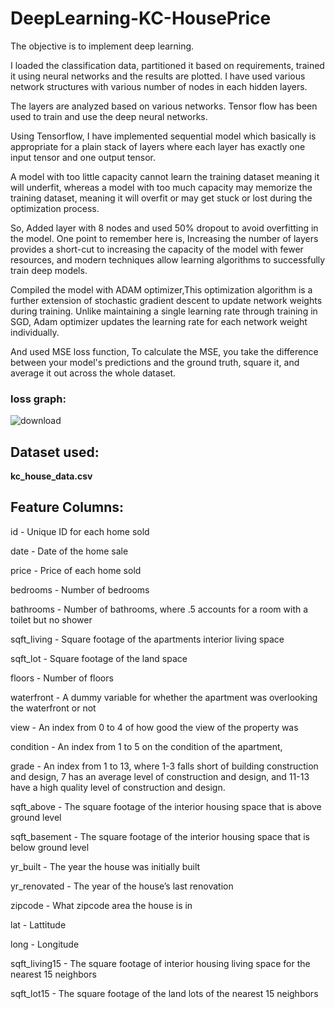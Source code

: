 # DeepLearning-KC-HousePrice

The objective is to implement deep learning. 

I loaded the classification data, partitioned it based on requirements, trained it using neural networks and the results are plotted. I have used various network structures with various number of nodes in each hidden layers. 

The layers are analyzed based on various networks. Tensor flow has been used to train and use the deep neural networks.

Using Tensorflow, I have implemented sequential model which basically is appropriate for a plain stack of layers where each layer has exactly one input tensor and one output tensor.

A model with too little capacity cannot learn the training dataset meaning it will underfit, whereas a model with too much capacity may memorize the training dataset, meaning it will overfit or may get stuck or lost during the optimization process.

So, Added layer with 8 nodes and used 50% dropout to avoid overfitting in the model. One point to remember here is, Increasing the number of layers provides a short-cut to increasing the capacity of the model with fewer resources, and modern techniques allow learning algorithms to successfully train deep models.

Compiled the model with ADAM optimizer,This optimization algorithm is a further extension of stochastic gradient descent to update network weights during training. Unlike maintaining a single learning rate through training in SGD, Adam optimizer updates the learning rate for each network weight individually. 

And used MSE loss function, To calculate the MSE, you take the difference between your model's predictions and the ground truth, square it, and average it out across the whole dataset.

### loss graph:
![download](https://user-images.githubusercontent.com/118846871/212354256-3cd48305-bd4c-48b7-a149-6d579d8be58a.png)

## Dataset used: 
**kc_house_data.csv**

## Feature Columns:

id - Unique ID for each home sold

date - Date of the home sale

price - Price of each home sold

bedrooms - Number of bedrooms

bathrooms - Number of bathrooms, where .5 accounts for a room with a toilet but no shower

sqft_living - Square footage of the apartments interior living space

sqft_lot - Square footage of the land space

floors - Number of floors

waterfront - A dummy variable for whether the apartment was overlooking the waterfront or not

view - An index from 0 to 4 of how good the view of the property was

condition - An index from 1 to 5 on the condition of the apartment,

grade - An index from 1 to 13, where 1-3 falls short of building construction and design, 7 has an average level of construction and design, and 11-13 have a high quality level of construction and design.

sqft_above - The square footage of the interior housing space that is above ground level

sqft_basement - The square footage of the interior housing space that is below ground level

yr_built - The year the house was initially built

yr_renovated - The year of the house’s last renovation

zipcode - What zipcode area the house is in

lat - Lattitude

long - Longitude

sqft_living15 - The square footage of interior housing living space for the nearest 15 neighbors

sqft_lot15 - The square footage of the land lots of the nearest 15 neighbors
